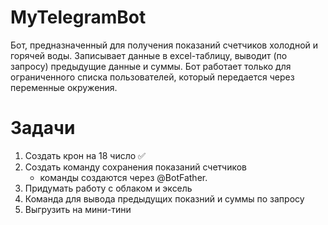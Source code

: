 # MyTelegramBot

Бот, предназначенный для получения показаний счетчиков холодной и горячей воды. Записывает данные в excel-таблицу, выводит (по запросу) предыдущие данные и суммы. Бот работает только для ограниченного списка пользователей, который передается через переменные окружения.

# Задачи

1. Создать крон на 18 число :white_check_mark:    
2. Создать команду сохранения показаний счетчиков
   - команды создаются через @BotFather.
3. Придумать работу с облаком и эксель
4. Команда для вывода предыдущих показний и суммы по запросу
5. Выгрузить на мини-тини
